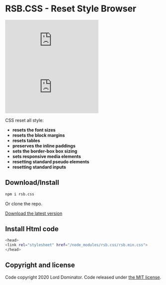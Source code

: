 # RSB.CSS - Reset Style Browser 
[![npm](https://img.shields.io/bundlephobia/min/rsb.css?style=for-the-badge)](https://www.npmjs.com/package/rsb.css)
![node-current](https://img.shields.io/node/v/rsb.css?color=green&label=Downloads&logo=rsb)
 
 CSS reset all style:

* **resets the font sizes** 
* **resets the block margins**
* **resets tables**
* **preserves the inline paddings** 
* **sets the border-box box sizing**
* **sets responsive media elements**
* **resetting standard pseudo elements**
* **resetting standard inputs**

## Download/Install

```sh
npm i rsb.css
```
Or clone the repo.

[Download the latest version](https://github.com/LordDominator141/rsb.css)
## Install Html code
```sh
<head>
<link rel="stylesheet" href="/node_modules/rsb.css/rsb.min.css">
</head>
```
## Copyright and license

Code copyright 2020 Lord Dominator. Code released under [the MIT license](https://github.com/LordDominator141/rsb.css/blob/main/LICENSE).